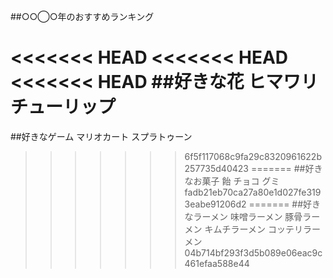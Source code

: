 ##○○◯○年のおすすめランキング

<<<<<<< HEAD
<<<<<<< HEAD
<<<<<<< HEAD
##好きな花
ヒマワリ
チューリップ
=======
##好きなゲーム
マリオカート
スプラトゥーン
>>>>>>> 6f5f117068c9fa29c8320961622b257735d40423
=======
##好きなお菓子
飴
チョコ
グミ
>>>>>>> fadb21eb70ca27a80e1d027fe3193eabe91206d2
=======
##好きなラーメン
味噌ラーメン
豚骨ラーメン
キムチラーメン
コッテリラーメン
>>>>>>> 04b714bf293f3d5b089e06eac9c461efaa588e44
